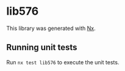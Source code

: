 # lib576

This library was generated with [Nx](https://nx.dev).

## Running unit tests

Run `nx test lib576` to execute the unit tests.
